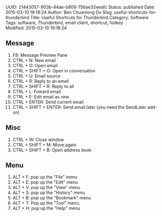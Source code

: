 UUID: 21443057-903b-44ae-b806-756ae32eeafc
Status: published
Date: 2015-03-10 19:18:24
Author: Ben Chuanlong Du
Slug: useful-shortcuts-for-thunderbird
Title: Useful Shortcuts for Thunderbird
Category: Software  
Tags: software, Thunderbird, email client, shortcut, hotkey  
Modified: 2015-03-10 19:18:24


## Message
1. F8: Message Preview Pane 
2. CTRL + N: New email
3. CTRL + O: Open email
3. CTRL + SHIFT + O: Open in conversation
4. CTRL + U: Email source
5. CTRL + R: Reply to an email
5. CTRL + SHIFT + R: Reply to all
8. CTRL + L: Foward email
9. CTRL + E: Edit email as new
2. CTRL + ENTER: Send current email 
3. CTRL + SHIFT + ENTER: Send email later (you need the SendLater add-on)

## Misc
1. CTRL + W: Close window
1. CTRL + SHIFT + M: Move again
2. CTRL + SHIFT + B: Open address book

## Menu
1. ALT + F: pop up the "File" menu
2. ALT + E: pop up the "Edit" menu
3. ALT + V: pop up the "View" menu
4. ALT + S: pop up the "History" menu
5. ALT + B: pop up the "Bookmark" menu
6. ALT + T: Pop up the "Tool" menu.
7. ALT + H: pop up the "Help" menu

